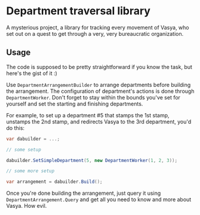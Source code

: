 # Department traversal library

A mysterious project, a library for tracking every movement of Vasya, who set out on a quest to get through a very, very bureaucratic organization.

## Usage

The code is supposed to be pretty straightforward if you know the task, but here's the gist of it :)

Use `DepartmentArrangementBuilder` to arrange departments before building the arrangement.
The configuration of department's actions is done through `DepartmentWorker`. 
Don't forget to stay within the bounds you've set for yourself and set the starting and finishing departments.

For example, to set up a department #5 that stamps the 1st stamp, unstamps the 2nd stamp, and redirects Vasya to the 3rd department, you'd do this:
```c#
var dabuilder = ...;

// some setup

dabuilder.SetSimpleDepartment(5, new DepartmentWorker(1, 2, 3));

// some more setup

var arrangement = dabuilder.Build();
```

Once you're done building the arrangement, just query it using `DepartmentArrangement.Query` and get all you need to know and more about Vasya. How evil.
